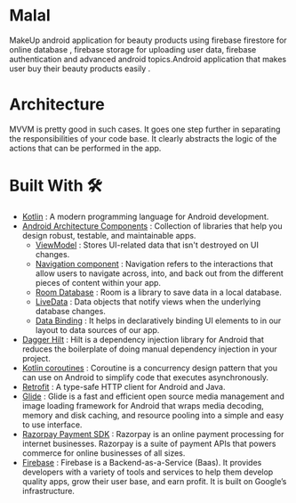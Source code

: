 # Malal
MakeUp android application for beauty products using firebase firestore for online database , firebase storage for uploading user data, firebase authentication and advanced android topics.Android application that makes user buy their beauty products easily .

# Architecture
MVVM is pretty good in such cases. It goes one step further in separating the responsibilities of your code base. It clearly abstracts the logic of the actions that can be performed in the app.

# Built With 🛠

* [Kotlin](https://kotlinlang.org/) : A modern programming language for Android development. <br>
* [Android Architecture Components](https://developer.android.com/topic/architecture) :  Collection of libraries that help you design robust, testable, and maintainable apps.
  - [ViewModel](https://developer.android.com/topic/libraries/architecture/viewmodel) : Stores UI-related data that isn't destroyed on UI changes.<br>
  - [Navigation component](https://developer.android.com/guide/navigation) : Navigation refers to the interactions that allow users to navigate across, into, and back out from the different pieces of content within your app. <br>
  - [Room Database](https://developer.android.com/training/data-storage/room) : Room is a library to save data in a local database. <br>
  - [LiveData](https://developer.android.com/topic/libraries/architecture/livedata) : Data objects that notify views when the underlying database changes.<br>
  - [Data Binding](https://developer.android.com/topic/libraries/architecture/livedata) : It helps in declaratively binding UI elements to in our layout to data sources of our app.<br>
* [Dagger Hilt](https://developer.android.com/training/dependency-injection/hilt-android) : Hilt is a dependency injection library for Android that reduces the boilerplate of doing manual dependency injection in your project. <br>
* [Kotlin coroutines](https://developer.android.com/kotlin/coroutines) : Coroutine is a concurrency design pattern that you can use on Android to simplify code that executes asynchronously. <br>
* [Retrofit](https://square.github.io/retrofit/) : A type-safe HTTP client for Android and Java. <br>
* [Glide](https://github.com/bumptech/glide) : Glide is a fast and efficient open source media management and image loading framework for Android that wraps media decoding, memory and disk caching, and resource pooling into a simple and easy to use interface. <br>
* [Razorpay Payment SDK](https://razorpay.com/integrations/) : Razorpay is an online payment processing for internet businesses. Razorpay is a suite of payment APIs that powers commerce for online businesses of all sizes.<br>
* [Firebase](https://firebase.google.com/) : Firebase is a Backend-as-a-Service (Baas). It provides developers with a variety of tools and services to help them develop quality apps, grow their user base, and earn profit. It is built on Google’s infrastructure. <br>
